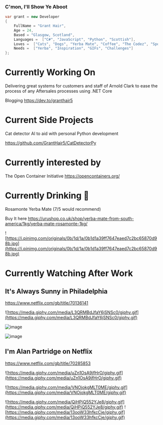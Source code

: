 ### C'mon, I'll Show Ye Aboot

```csharp
var grant = new Developer
{
    FullName = "Grant Hair",
    Age = 24,
    Based = "Glasgow, Scotland",
    Languages =  ["C#", "JavaScript", "Python", "Scottish"],
    Loves =  ["Cats", "Dogs", "Yerba Mate", "Coffee", "The Codez", "Sports", "Pop Up Headlights on JDM Cars"],
    Needs =  ["Yerba", "Inspiration", "GIFs", "Challenges"]
};
```

# Currently Working On

Delivering great systems for customers and staff of Arnold Clark to ease the process of any Aftersales processes using .NET Core 

Blogging https://dev.to/granthair5

# Current Side Projects

Cat detector AI to aid with personal Python development

https://github.com/GrantHair5/CatDetectorPy

# Currently interested by 

The Open Container Initiative https://opencontainers.org/

# Currently Drinking 🧉

Rosamonte Yerba Mate (7/5 would recommend) 

Buy It here
https://urushop.co.uk/shop/yerba-mate-from-south-america/1kg/yerba-mate-rosamonte-1kg/

![https://i.pinimg.com/originals/0b/1d/1a/0b1d1a39ff7647eaed7c2bc65870d98b.jpg](https://i.pinimg.com/originals/0b/1d/1a/0b1d1a39ff7647eaed7c2bc65870d98b.jpg)

# Currently Watching After Work

## It's Always Sunny in Philadelphia

https://www.netflix.com/gb/title/70136141

![https://media.giphy.com/media/L3QRMBdJfaY6jSNSc0/giphy.gif](https://media.giphy.com/media/L3QRMBdJfaY6jSNSc0/giphy.gif)

![image](https://user-images.githubusercontent.com/29626438/154505781-7e6aae35-ef94-4da5-ae6a-aa6e6c2315f2.png)

![image](https://user-images.githubusercontent.com/29626438/154505922-a504e2f9-15a8-40f5-bd5b-5f9bf8d41675.png)


## I'm Alan Partridge on Netflix

https://www.netflix.com/gb/title/70285853

![https://media.giphy.com/media/uZn1OsA9jfHrO/giphy.gif](https://media.giphy.com/media/uZn1OsA9jfHrO/giphy.gif)

![https://media.giphy.com/media/VNOjokgMLT0ME/giphy.gif](https://media.giphy.com/media/VNOjokgMLT0ME/giphy.gif)

![https://media.giphy.com/media/QiHPiQ552YJe8/giphy.gif](https://media.giphy.com/media/QiHPiQ552YJe8/giphy.gif)
![https://media.giphy.com/media/13ooW33hfkcCje/giphy.gif](https://media.giphy.com/media/13ooW33hfkcCje/giphy.gif)
